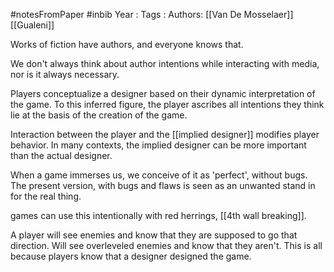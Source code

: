 #notesFromPaper #inbib 
Year   :
Tags   :
Authors: [[Van De Mosselaer]] [[Gualeni]]

Works of fiction have authors, and everyone knows that.

We don't always think about author intentions while interacting with media, nor is it always necessary.

Players conceptualize a designer based on their dynamic interpretation of the game. To this inferred figure, the player ascribes all intentions they think lie at the basis of the creation of the game.

Interaction between the player and the [[implied designer]] modifies player behavior. In many contexts, the implied designer can be more important than the actual designer.

When a game immerses us, we conceive of it as 'perfect', without bugs. The present version, with bugs and flaws is seen as an unwanted stand in for the real thing.

games can use this intentionally with red herrings, [[4th wall breaking]].

A player will see enemies and know that they are supposed to go that direction. Will see overleveled enemies and know that they aren't. This is all because players know that a designer designed the game.
